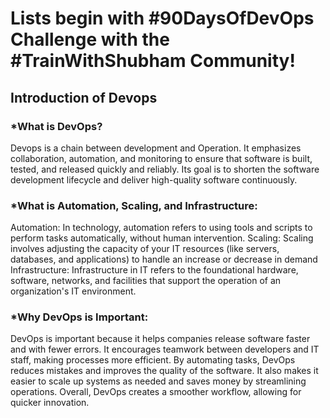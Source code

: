 # Lists begin with #90DaysOfDevOps Challenge with the #TrainWithShubham Community! 

## Introduction of Devops

### *What is DevOps?
Devops is a chain between development and Operation. It emphasizes collaboration, automation, and monitoring to ensure that software is built, tested,
and released quickly and reliably. Its goal is to shorten the software development lifecycle and deliver high-quality software continuously.

### *What is Automation, Scaling, and Infrastructure:
Automation: In technology, automation refers to using tools and scripts to perform tasks automatically, without human intervention.
Scaling: Scaling involves adjusting the capacity of your IT resources (like servers, databases, and applications) to handle an increase or decrease in demand
Infrastructure: Infrastructure in IT refers to the foundational hardware, software, networks, and facilities that
support the operation of an organization's IT environment.

### *Why DevOps is Important:
DevOps is important because it helps companies release software faster and with fewer errors. 
It encourages teamwork between developers and IT staff, making processes more efficient. By automating tasks, 
DevOps reduces mistakes and improves the quality of the software. It also makes it easier to scale up systems as needed and 
saves money by streamlining operations. Overall, DevOps creates a smoother workflow, allowing for quicker innovation.
